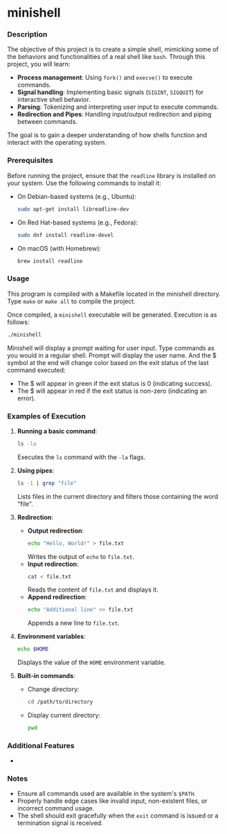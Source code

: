 
# minishell

### Description

The objective of this project is to create a simple shell, mimicking some of the behaviors and functionalities of a real shell like `bash`. Through this project, you will learn:
- **Process management**: Using `fork()` and `execve()` to execute commands.
- **Signal handling**: Implementing basic signals (`SIGINT`, `SIGQUIT`) for interactive shell behavior.
- **Parsing**: Tokenizing and interpreting user input to execute commands.
- **Redirection and Pipes**: Handling input/output redirection and piping between commands.

The goal is to gain a deeper understanding of how shells function and interact with the operating system.

### Prerequisites

Before running the project, ensure that the `readline` library is installed on your system. Use the following commands to install it:

- On Debian-based systems (e.g., Ubuntu):
  ```bash
  sudo apt-get install libreadline-dev
  ```

- On Red Hat-based systems (e.g., Fedora):
  ```bash
  sudo dnf install readline-devel
  ```

- On macOS (with Homebrew):
  ```bash
  brew install readline
  ```

### Usage

This program is compiled with a Makefile located in the minishell directory. Type `make` or `make all` to compile the project. <br>

Once compiled, a `minishell` executable will be generated. Execution is as follows:

```bash
./minishell
```

Minishell will display a prompt waiting for user input. Type commands as you would in a regular shell.
Prompt will display the user name. And the $ symbol at the end will change color based on the exit status of the last command executed:

  -  The $ will appear in green if the exit status is 0 (indicating success).
  -  The $ will appear in red if the exit status is non-zero (indicating an error).

### Examples of Execution

1. **Running a basic command**:
   ```bash
   ls -la
   ```
   Executes the `ls` command with the `-la` flags.

2. **Using pipes**:
   ```bash
   ls -1 | grep "file"
   ```
   Lists files in the current directory and filters those containing the word "file".

3. **Redirection**:
   - **Output redirection**:
     ```bash
     echo "Hello, World!" > file.txt
     ```
     Writes the output of `echo` to `file.txt`.
   - **Input redirection**:
     ```bash
     cat < file.txt
     ```
     Reads the content of `file.txt` and displays it.
   - **Append redirection**:
     ```bash
     echo "Additional line" >> file.txt
     ```
     Appends a new line to `file.txt`.

4. **Environment variables**:
   ```bash
   echo $HOME
   ```
   Displays the value of the `HOME` environment variable.

5. **Built-in commands**:
   - Change directory:
     ```bash
     cd /path/to/directory
     ```
   - Display current directory:
     ```bash
     pwd
     ```

### Additional Features

- 

### Notes

- Ensure all commands used are available in the system's `$PATH`.
- Properly handle edge cases like invalid input, non-existent files, or incorrect command usage.
- The shell should exit gracefully when the `exit` command is issued or a termination signal is received.
